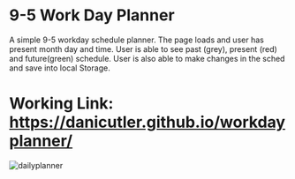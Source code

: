 # 9-5 Work Day Planner

A simple 9-5 workday schedule planner. The page loads and user has present month day and time. User is able to see past (grey), present (red) and future(green) schedule. User is also able to make changes in the sched and save into local Storage.

# Working Link: https://danicutler.github.io/workdayplanner/



![dailyplanner](https://user-images.githubusercontent.com/72281065/99029060-b5938780-252e-11eb-9abd-dc2215717df7.JPG)
